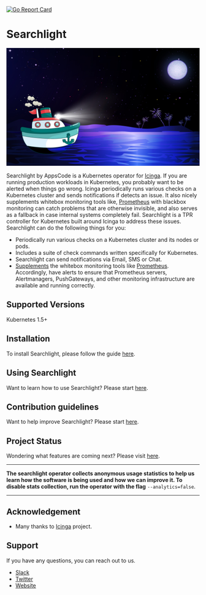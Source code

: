 [![Go Report Card](https://goreportcard.com/badge/github.com/appscode/searchlight)](https://goreportcard.com/report/github.com/appscode/searchlight)

# Searchlight

<img src="/cover.jpg">


Searchlight by AppsCode is a Kubernetes operator for [Icinga](https://www.icinga.com/). If you are running production workloads in Kubernetes, you probably want to be alerted when things go wrong. Icinga periodically runs various checks on a Kubernetes cluster and sends notifications if detects an issue. It also nicely supplements whitebox monitoring tools like, [Prometheus](https://prometheus.io/) with blackbox monitoring can catch problems that are otherwise invisible, and also serves as a fallback in case internal systems completely fail. Searchlight is a TPR controller for Kubernetes built around Icinga to address these issues. Searchlight can do the following things for you:

 - Periodically run various checks on a Kubernetes cluster and its nodes or pods.
 - Includes a suite of check commands written specifically for Kubernetes.
 - Searchlight can send notifications via Email, SMS or Chat.
 - [Supplements](https://prometheus.io/docs/practices/alerting/#metamonitoring) the whitebox monitoring tools like [Prometheus](https://prometheus.io). Accordingly, have alerts to ensure that Prometheus servers, Alertmanagers, PushGateways, and other monitoring infrastructure are available and running correctly.

## Supported Versions
Kubernetes 1.5+

## Installation
To install Searchlight, please follow the guide [here](/docs/install.md).

## Using Searchlight
Want to learn how to use Searchlight? Please start [here](/docs/tutorials/README.md).

## Contribution guidelines
Want to help improve Searchlight? Please start [here](/CONTRIBUTING.md).

## Project Status
Wondering what features are coming next? Please visit [here](/ROADMAP.md).

---

**The searchlight operator collects anonymous usage statistics to help us learn how the software is being used and
how we can improve it. To disable stats collection, run the operator with the flag** `--analytics=false`.

---

## Acknowledgement
 - Many thanks to [Icinga](https://www.icinga.com/) project.

## Support
If you have any questions, you can reach out to us.
* [Slack](https://slack.appscode.com)
* [Twitter](https://twitter.com/AppsCodeHQ)
* [Website](https://appscode.com)
